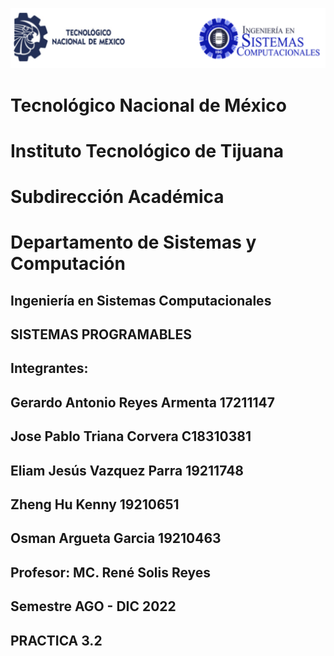 ![](portadatcnm.png)
#    Tecnológico Nacional de México
#   Instituto Tecnológico de Tijuana
#        Subdirección Académica
# Departamento de Sistemas y Computación
##  Ingeniería en Sistemas Computacionales
##        SISTEMAS PROGRAMABLES 
## Integrantes: 
## Gerardo Antonio Reyes Armenta 17211147
## Jose Pablo Triana Corvera C18310381
## Eliam Jesús Vazquez Parra 19211748
## Zheng Hu Kenny 19210651
## Osman Argueta Garcia 19210463
##
##   Profesor: MC. René Solis Reyes
##     Semestre AGO - DIC 2022


## PRACTICA 3.2 


